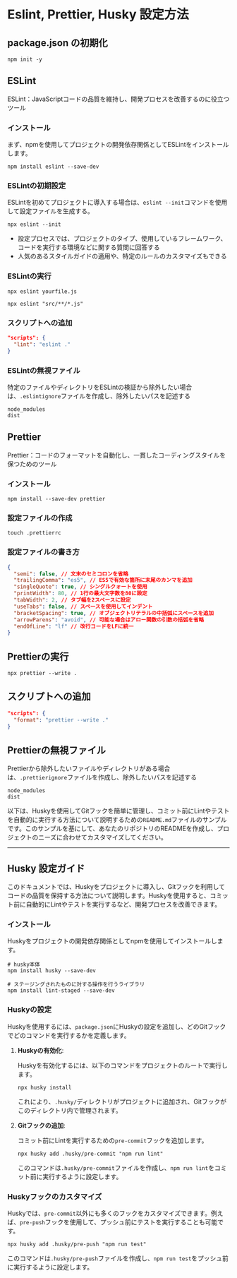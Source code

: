 # Eslint, Prettier, Husky 設定方法

## package.json の初期化

```shell
npm init -y
```

## ESLint

ESLint：JavaScriptコードの品質を維持し、開発プロセスを改善するのに役立つツール

### インストール

まず、npmを使用してプロジェクトの開発依存関係としてESLintをインストールします。

```shell
npm install eslint --save-dev
```

### ESLintの初期設定

ESLintを初めてプロジェクトに導入する場合は、`eslint --init`コマンドを使用して設定ファイルを生成する。

```shell
npx eslint --init
```

- 設定プロセスでは、プロジェクトのタイプ、使用しているフレームワーク、コードを実行する環境などに関する質問に回答する
- 人気のあるスタイルガイドの適用や、特定のルールのカスタマイズもできる

### ESLintの実行

```shell
npx eslint yourfile.js
```

```shell
npx eslint "src/**/*.js"
```

### スクリプトへの追加

```json
"scripts": {
  "lint": "eslint ."
}
```

### ESLintの無視ファイル

特定のファイルやディレクトリをESLintの検証から除外したい場合は、`.eslintignore`ファイルを作成し、除外したいパスを記述する

```
node_modules
dist
```

## Prettier

Prettier：コードのフォーマットを自動化し、一貫したコーディングスタイルを保つためのツール

### インストール

```shell
npm install --save-dev prettier
```

### 設定ファイルの作成

```shell
touch .prettierrc
```

### 設定ファイルの書き方

```json
{
  "semi": false, // 文末のセミコロンを省略
  "trailingComma": "es5", // ES5で有効な箇所に末尾のカンマを追加
  "singleQuote": true, // シングルクォートを使用
  "printWidth": 80, // 1行の最大文字数を80に設定
  "tabWidth": 2, // タブ幅を2スペースに設定
  "useTabs": false, // スペースを使用してインデント
  "bracketSpacing": true, // オブジェクトリテラルの中括弧にスペースを追加
  "arrowParens": "avoid", // 可能な場合はアロー関数の引数の括弧を省略
  "endOfLine": "lf" // 改行コードをLFに統一
}
```

## Prettierの実行

```shell
npx prettier --write .
```

## スクリプトへの追加

```json
"scripts": {
  "format": "prettier --write ."
}
```

## Prettierの無視ファイル

Prettierから除外したいファイルやディレクトリがある場合は、`.prettierignore`ファイルを作成し、除外したいパスを記述する

```
node_modules
dist
```

以下は、Huskyを使用してGitフックを簡単に管理し、コミット前にLintやテストを自動的に実行する方法について説明するための`README.md`ファイルのサンプルです。このサンプルを基にして、あなたのリポジトリのREADMEを作成し、プロジェクトのニーズに合わせてカスタマイズしてください。

---

## Husky 設定ガイド

このドキュメントでは、Huskyをプロジェクトに導入し、Gitフックを利用してコードの品質を保持する方法について説明します。Huskyを使用すると、コミット前に自動的にLintやテストを実行するなど、開発プロセスを改善できます。

### インストール

Huskyをプロジェクトの開発依存関係としてnpmを使用してインストールします。

```shell
# husky本体
npm install husky --save-dev

# ステージングされたものに対する操作を行うライブラリ
npm install lint-staged --save-dev
```

### Huskyの設定

Huskyを使用するには、`package.json`にHuskyの設定を追加し、どのGitフックでどのコマンドを実行するかを定義します。

1. **Huskyの有効化**:

   Huskyを有効化するには、以下のコマンドをプロジェクトのルートで実行します。

   ```shell
   npx husky install
   ```

   これにより、`.husky/`ディレクトリがプロジェクトに追加され、Gitフックがこのディレクトリ内で管理されます。

2. **Gitフックの追加**:

   コミット前にLintを実行するための`pre-commit`フックを追加します。

   ```shell
   npx husky add .husky/pre-commit "npm run lint"
   ```

   このコマンドは`.husky/pre-commit`ファイルを作成し、`npm run lint`をコミット前に実行するように設定します。

### Huskyフックのカスタマイズ

Huskyでは、`pre-commit`以外にも多くのフックをカスタマイズできます。例えば、`pre-push`フックを使用して、プッシュ前にテストを実行することも可能です。

```shell
npx husky add .husky/pre-push "npm run test"
```

このコマンドは`.husky/pre-push`ファイルを作成し、`npm run test`をプッシュ前に実行するように設定します。
